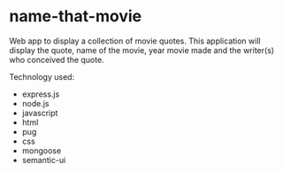 # name-that-movie
Web app to display a collection of movie quotes.
This application will display the quote, name of the movie, year movie made and the writer(s) who conceived the quote. 

Technology used:
- express.js
- node.js
- javascript
- html
- pug
- css
- mongoose
- semantic-ui